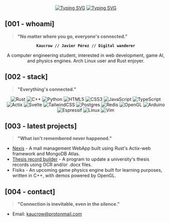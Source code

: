 <p align="center">
  <a href="https://git.io/typing-svg"><img src="https://readme-typing-svg.demolab.com?font=Inconsolata&weight=600&size=32&letterSpacing=8px&duration=0.001&pause=999999&color=83C092&center=true&vCenter=true&width=600&lines=Kaucrow" alt="Typing SVG" /></a>
  <a href="https://git.io/typing-svg"><img src="https://readme-typing-svg.demolab.com?font=Inconsolata&size=26&letterSpacing=8px&duration=3000&pause=1000&color=6CA37A&center=true&vCenter=true&width=600&lines=Computer+engineering+student;Learning+every+day;Currently+in+the+wired" alt="Typing SVG" /></a>
</p>

## [001 - whoami]
> **"No matter where you go, everyone's connected."**
<div align="center">
  
  **`Kaucrow // Javier Pérez // Digital wanderer`**
  
  A computer engineering student, interested in web development, game AI, and physics engines. Arch Linux user and Rust enjoyer.
</div>

## [002 - stack]
> **"Everything's connected."**
<div align="center">
  
  ![Rust](https://img.shields.io/badge/rust-%23000000.svg?style=for-the-badge&logo=rust&logoColor=white)
  ![C++](https://img.shields.io/badge/c++-%2300599C.svg?style=for-the-badge&logo=c%2B%2B&logoColor=white)
  ![Python](https://img.shields.io/badge/python-3670A0?style=for-the-badge&logo=python&logoColor=ffdd54)
  ![HTML5](https://img.shields.io/badge/html5-%23E34F26.svg?style=for-the-badge&logo=html5&logoColor=white)
  ![CSS3](https://img.shields.io/badge/css3-%231572B6.svg?style=for-the-badge&logo=css3&logoColor=white)
  ![JavaScript](https://img.shields.io/badge/javascript-%23323330.svg?style=for-the-badge&logo=javascript&logoColor=%23F7DF1E)
  ![TypeScript](https://img.shields.io/badge/typescript-%23007ACC.svg?style=for-the-badge&logo=typescript&logoColor=white)
  ![Actix](https://img.shields.io/badge/Actix-web?style=for-the-badge&logo=actix&color=%230a141c)
  ![Svelte](https://img.shields.io/badge/svelte-%23f1413d.svg?style=for-the-badge&logo=svelte&logoColor=white)
  ![TailwindCSS](https://img.shields.io/badge/tailwindcss-%2338B2AC.svg?style=for-the-badge&logo=tailwind-css&logoColor=white)
  ![Postgres](https://img.shields.io/badge/postgres-%23316192.svg?style=for-the-badge&logo=postgresql&logoColor=white)
  ![Redis](https://img.shields.io/badge/redis-%23DD0031.svg?style=for-the-badge&logo=redis&logoColor=white)
  ![OpenGL](https://img.shields.io/badge/OpenGL-%23FFFFFF.svg?style=for-the-badge&logo=opengl)
  ![Arduino](https://img.shields.io/badge/-Arduino-00979D?style=for-the-badge&logo=Arduino&logoColor=white)
  ![Espressif](https://img.shields.io/badge/espressif-E7352C.svg?style=for-the-badge&logo=espressif&logoColor=white)
  ![Linux](https://img.shields.io/badge/Linux-FCC624?style=for-the-badge&logo=linux&logoColor=black)
  ![Vim](https://img.shields.io/badge/VIM-%2311AB00.svg?style=for-the-badge&logo=vim&logoColor=white)
</div>

## [003 - latest projects]
> **"What isn't remembered never happened."**

* [Nexis](https://github.com/Kaucrow/nexis) - A mall management WebApp built using Rust's Actix-web framework and MongoDB Atlas.
* [Thesis record builder](https://github.com/Kaucrow/SimpleProjects/tree/main/ThesisRecordBuilder) - A program to update a university's thesis records using OCR and/or .docx files.
* Fisiks - An upcoming game physics engine built for learning purposes, written in C++, with demos powered by OpenGL.

## [004 - contact]
> **"Connection is inevitable, even in the silence."**
* Email: kaucrow@protonmail.com
